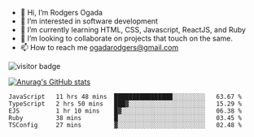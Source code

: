 - 👋 Hi, I’m Rodgers Ogada
- 👀 I’m interested in software development
- 🌱 I’m currently learning HTML, CSS, Javascript, ReactJS, and Ruby
- 💞️ I’m looking to collaborate on projects that touch on the same.
- 📫 How to reach me ogadarodgers@gmail.com

![visitor badge](https://visitor-badge.glitch.me/badge?page_id=ogada-otieno.visitor-badge)

[![Anurag's GitHub stats](https://github-readme-stats.vercel.app/api?username=ogada-otieno)](https://github.com/anuraghazra/github-readme-stats) 
<!--START_SECTION:waka-->

```text
JavaScript   11 hrs 48 mins  ████████████████░░░░░░░░░   63.67 %
TypeScript   2 hrs 50 mins   ███▓░░░░░░░░░░░░░░░░░░░░░   15.29 %
EJS          1 hr 10 mins    █▓░░░░░░░░░░░░░░░░░░░░░░░   06.38 %
Ruby         38 mins         █░░░░░░░░░░░░░░░░░░░░░░░░   03.45 %
TSConfig     27 mins         ▓░░░░░░░░░░░░░░░░░░░░░░░░   02.48 %
```

<!--END_SECTION:waka-->

<!---
ogada-otieno/ogada-otieno is a ✨ special ✨ repository because its `README.md` (this file) appears on your GitHub profile.
You can click the Preview link to take a look at your changes.
--->

